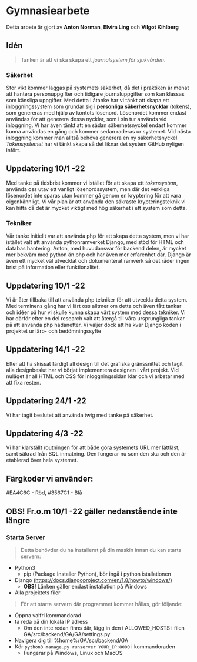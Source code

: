 # Gymnasiearbete
Detta arbete är gjort av **Anton Norman**, **Elvira Ling** och **Vilgot Kihlberg**
## Idén
> Tanken är att vi ska skapa ett *journalsystem för sjukvården*.

### Säkerhet
Stor vikt kommer läggas på systemets säkerhet, då det i praktiken är menat att hantera personuppgifter och tidigare journaluppgifter 
som kan klassas som känsliga uppgifter. Med detta i åtanke har vi tänkt att skapa ett inloggningssystem som grundar sig i 
**personliga säkerhetsnycklar** (tokens), som genereras med hjälp av kontots lösenord. Lösenordet kommer endast användas för att 
generera dessa nycklar, som i sin tur används vid inloggning. Vi har även tänkt att en sådan säkerhetsnyckel endast kommer kunna 
användas en gång och kommer sedan raderas ur systemet. Vid nästa inloggning kommer man alltså behöva generera en ny säkerhetsnyckel. 
*Tokensystemet* har vi tänkt skapa så det liknar det system GitHub nyligen infört.

## Uppdatering 10/1 -22
Med tanke på tidsbrist kommer vi istället för att skapa ett *tokensystem*, använda oss utav ett vanligt lösenordssystem, men där det verkliga
lösenordet inte sparas utan kommer gå genom en kryptering för att vara oigenkännligt. Vi vår plan är att använda den säkraste krypteringsteknik 
vi kan hitta då det är mycket viktigt med hög säkerhet i ett system som detta.

### Tekniker
Vår tanke initiellt var att använda php för att skapa detta system, men vi har istället valt att använda pythonramverket 
Django, med stöd för HTML och databas hantering. Anton, med huvudansvar för backend delen, är mycket mer bekväm med python 
än php och har även mer erfarenhet där. Django är även ett mycket väl utvecklat och dokumenterat ramverk så det råder ingen brist 
på information eller funktionalitet. 

## Uppdatering 10/1 -22 
Vi är åter tillbaka till att använda php tekniker för att utveckla detta system. Med terminens gång har vi lärt oss alltmer om detta och även 
fått tankar och idéer på hur vi skulle kunna skapa vårt system med dessa tekniker. Vi har därför efter en del research valt att återgå till våra
ursprungliga tankar på att använda php hädanefter. Vi väljer dock att ha kvar Django koden i projektet ur läro- och bedömningssyfte

## Uppdatering 14/1 -22
Efter att ha skissat färdigt all design till det grafiska gränssnittet och tagit alla designbeslut har vi börjat implementera
designen i vårt projekt. Vid nuläget är all HTML och CSS för inloggningssidan klar och vi arbetar med att fixa resten.

## Uppdatering 24/1 -22
Vi har tagit beslutet att använda twig med tanke på säkerhet.

## Uppdatering 4/3 -22
Vi har klarställt routningen för att både göra systemets URL mer lättläst, samt säkrad från SQL inmatning. Den fungerar nu som den ska 
och den är etablerad över hela systemet. 

## Färgkoder vi använder:
#EA4C6C - Röd,
#3567C1 - Blå


## **OBS!** Fr.o.m 10/1 -22 gäller nedanstående inte längre
### Starta Server
>Detta behövder du ha installerat på din maskin innan du kan starta servern:
* Python3 
    * pip (Package Installer Python), bör ingå i python istallationen
* Django (https://docs.djangoproject.com/en/1.8/howto/windows/)
    * **OBS!** Länken gäller endast installation på Windows
* Alla projektets filer

> För att starta servern där programmet kommer hållas, gör följande: 
* Öppna valfri kommandorad
* ta reda på din lokala IP adress
    * Om den inte redan finns där, lägg in den i ALLOWED_HOSTS i filen GA/src/backend/GA/GA/settings.py
* Navigera dig till %home%/GA/scr/backend/GA
* Kör ```python3 manage.py runserver YOUR_IP:8000``` i kommandoraden
    * Fungerar på Windows, Linux och MacOS
